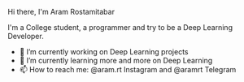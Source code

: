 Hi there, I'm Aram Rostamitabar

I'm a College student, a programmer and try to be a Deep Learning Developer.

- 🔭 I’m currently working on Deep Learning projects
- 🌱 I’m currently learning more and more on Deep Learning
- 📫 How to reach me: @aram.rt Instagram and @aramrt Telegram


